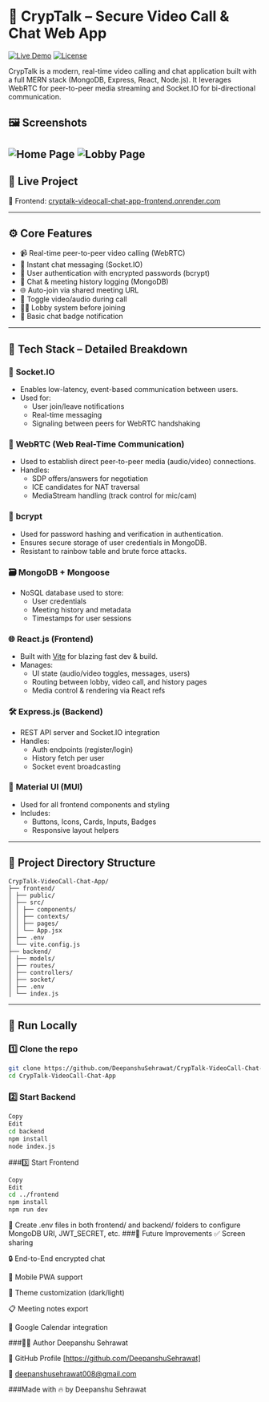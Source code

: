 # 🔐 CrypTalk – Secure Video Call & Chat Web App

[![Live Demo](https://img.shields.io/badge/Live-Demo-green?style=for-the-badge)](https://cryptalk-videocall-chat-app-frontend.onrender.com/)
[![License](https://img.shields.io/github/license/DeepanshuSehrawat/CrypTalk-VideoCall-Chat-App?style=for-the-badge)](LICENSE)

CrypTalk is a modern, real-time video calling and chat application built with a full MERN stack (MongoDB, Express, React, Node.js). It leverages WebRTC for peer-to-peer media streaming and Socket.IO for bi-directional communication.
## 🖼️ Screenshots

![Home Page](<img width="1892" height="860" alt="image" src="https://github.com/user-attachments/assets/e9e82845-a5e9-4484-ab11-093663957a69" />
)
![Lobby Page](<img width="1888" height="902" alt="image" src="https://github.com/user-attachments/assets/1d75df18-0c2f-4b5a-a25f-54f47ce6bf10" />
)
---

## 🔗 Live Project

🔴 Frontend: [cryptalk-videocall-chat-app-frontend.onrender.com](https://cryptalk-videocall-chat-app-frontend.onrender.com/)

---

## ⚙️ Core Features

- 📹 Real-time peer-to-peer video calling (WebRTC)
- 💬 Instant chat messaging (Socket.IO)
- 🔐 User authentication with encrypted passwords (bcrypt)
- 📄 Chat & meeting history logging (MongoDB)
- 🌐 Auto-join via shared meeting URL
- 📴 Toggle video/audio during call
- 🧑‍💼 Lobby system before joining
- 🧪 Basic chat badge notification

---

## 🧠 Tech Stack – Detailed Breakdown

### 🔌 **Socket.IO**
- Enables low-latency, event-based communication between users.
- Used for:
  - User join/leave notifications
  - Real-time messaging
  - Signaling between peers for WebRTC handshaking

### 🧿 **WebRTC (Web Real-Time Communication)**
- Used to establish direct peer-to-peer media (audio/video) connections.
- Handles:
  - SDP offers/answers for negotiation
  - ICE candidates for NAT traversal
  - MediaStream handling (track control for mic/cam)

### 🔐 **bcrypt**
- Used for password hashing and verification in authentication.
- Ensures secure storage of user credentials in MongoDB.
- Resistant to rainbow table and brute force attacks.

### 🗃️ **MongoDB + Mongoose**
- NoSQL database used to store:
  - User credentials
  - Meeting history and metadata
  - Timestamps for user sessions

### 🌐 **React.js (Frontend)**
- Built with [Vite](https://vitejs.dev/) for blazing fast dev & build.
- Manages:
  - UI state (audio/video toggles, messages, users)
  - Routing between lobby, video call, and history pages
  - Media control & rendering via React refs

### 🛠️ **Express.js (Backend)**
- REST API server and Socket.IO integration
- Handles:
  - Auth endpoints (register/login)
  - History fetch per user
  - Socket event broadcasting

### 💅 **Material UI (MUI)**
- Used for all frontend components and styling
- Includes:
  - Buttons, Icons, Cards, Inputs, Badges
  - Responsive layout helpers

---

## 🧪 Project Directory Structure
```
CrypTalk-VideoCall-Chat-App/
├── frontend/
│ ├── public/
│ ├── src/
│ │ ├── components/
│ │ ├── contexts/
│ │ ├── pages/
│ │ └── App.jsx
│ ├── .env
│ └── vite.config.js
├── backend/
│ ├── models/
│ ├── routes/
│ ├── controllers/
│ ├── socket/
│ ├── .env
│ └── index.js
```
---

## 🚀 Run Locally

### 1️⃣ Clone the repo
```bash
git clone https://github.com/DeepanshuSehrawat/CrypTalk-VideoCall-Chat-App.git
cd CrypTalk-VideoCall-Chat-App
```
### 2️⃣ Start Backend
```bash
Copy
Edit
cd backend
npm install
node index.js
```
###3️⃣ Start Frontend
```bash
Copy
Edit
cd ../frontend
npm install
npm run dev
```
🔐 Create .env files in both frontend/ and backend/ folders to configure MongoDB URI, JWT_SECRET, etc.
###🧾 Future Improvements
✅ Screen sharing

🔒 End-to-End encrypted chat

📱 Mobile PWA support

🎨 Theme customization (dark/light)

📋 Meeting notes export

📅 Google Calendar integration

###👨‍💻 Author
Deepanshu Sehrawat

🔗 GitHub Profile [https://github.com/DeepanshuSehrawat]

📧 deepanshusehrawat008@gmail.com

###Made with 🔥 by Deepanshu Sehrawat
